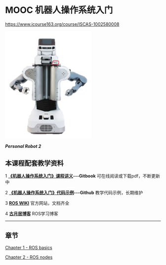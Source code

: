 # MOOC 机器人操作系统入门

https://www.icourse163.org/course/ISCAS-1002580008

<img src="./cover_img/image-20210209184302803.png" alt="image-20210209184302803" style="zoom:50%;" /> 

***Personal Robot 2*** 



## 本课程配套教学资料

1 [**《机器人操作系统入门》课程讲义**](https://sychaichangkun.gitbooks.io/ros-tutorial-icourse163/content/)**---Gitbook**    可在线阅读或下载pdf，不断更新中

2 [**《机器人操作系统入门》代码示例**](https://github.com/DroidAITech/ROS-Academy-for-Beginners)**---Github**     教学代码示例，长期维护

3 [**ROS WIKI**](https://wiki.ros.org/)          官方网站，文档齐全

4 [**古月居博客**](https://www.guyuehome.com/)          ROS学习博客



---

## 章节

[Chapter 1 - ROS basics](./chapter/week1-ros.html)

[Chapter 2 - ROS nodes](./chapter/week2-communication.html)